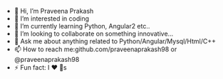 - 👋 Hi, I’m Praveena Prakash
- 👀 I’m interested in coding
- 🌱 I’m currently learning Python, Angular2 etc..
- 💞️ I’m looking to collaborate on something innovative...
- 💬 Ask me about anything related to Python/Angular/Mysql/Html/C++
- 📫 How to reach me:github.com/praveenaprakash98 or @praveenaprakash98
- ⚡ Fun fact: I ❤️ 📘s

<!---
praveenaprakash98/praveenaprakash98 is a ✨ special ✨ repository because its `README.md` (this file) appears on your GitHub profile.
You can click the Preview link to take a look at your changes.
--->
